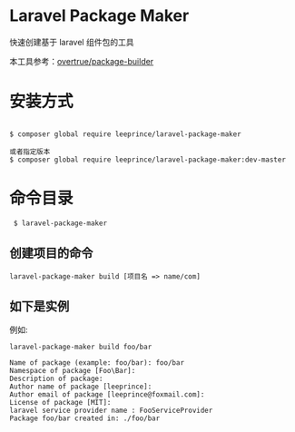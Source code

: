 # Laravel Package Maker

快速创建基于 laravel 组件包的工具

本工具参考：[overtrue/package-builder](https://packagist.org/packages/overtrue/package-builder)

# 安装方式


```shell

$ composer global require leeprince/laravel-package-maker

或者指定版本
$ composer global require leeprince/laravel-package-maker:dev-master

```

# 命令目录

```shell
 $ laravel-package-maker
```

## 创建项目的命令

```
laravel-package-maker build [项目名 => name/com]
```

## 如下是实例

例如:
```shell
laravel-package-maker build foo/bar

Name of package (example: foo/bar): foo/bar
Namespace of package [Foo\Bar]:
Description of package:
Author name of package [leeprince]:
Author email of package [leeprince@foxmail.com]:
License of package [MIT]:
laravel service provider name : FooServiceProvider
Package foo/bar created in: ./foo/bar
```
